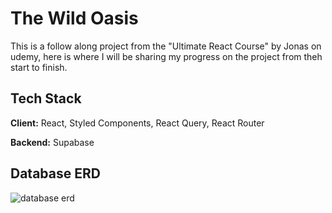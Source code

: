 
# The Wild Oasis

This is a follow along project from the "Ultimate React Course" by Jonas on udemy, here is where I will be sharing my progress on the project from theh start to finish.




## Tech Stack

**Client:** React, Styled Components, React Query, React Router

**Backend:** Supabase

## Database ERD
![database erd](http://url/to/img.png](https://imgur.com/xAc1WWt.png)https://imgur.com/xAc1WWt.png) 
